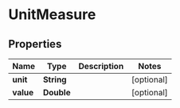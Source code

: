 

# UnitMeasure

## Properties

Name | Type | Description | Notes
------------ | ------------- | ------------- | -------------
**unit** | **String** |  |  [optional]
**value** | **Double** |  |  [optional]



